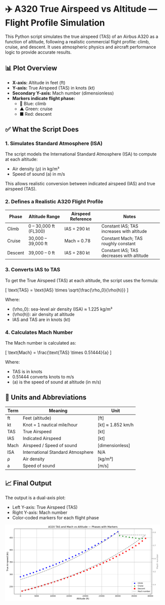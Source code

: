 # ✈️ A320 True Airspeed vs Altitude — Flight Profile Simulation

This Python script simulates the true airspeed (TAS) of an Airbus A320 as a function of altitude, following a realistic commercial flight profile: climb, cruise, and descent. It uses atmospheric physics and aircraft performance logic to provide accurate results.

## 📊 Plot Overview

- **X-axis:** Altitude in feet (ft)  
- **Y-axis:** True Airspeed (TAS) in knots (kt)  
- **Secondary Y-axis:** Mach number (dimensionless)  
- **Markers indicate flight phase:**  
  - 🔵 Blue: climb  
  - ▲ Green: cruise  
  - ■ Red: descent  

## ✅ What the Script Does

### 1. Simulates Standard Atmosphere (ISA)

The script models the International Standard Atmosphere (ISA) to compute at each altitude:  
- Air density (ρ) in kg/m³  
- Speed of sound (a) in m/s  

This allows realistic conversion between indicated airspeed (IAS) and true airspeed (TAS).

### 2. Defines a Realistic A320 Flight Profile

| Phase   | Altitude Range     | Airspeed Reference | Notes                          |
|---------|--------------------|--------------------|--------------------------------|
| Climb   | 0 – 30,000 ft (FL300) | IAS = 290 kt       | Constant IAS; TAS increases with altitude |
| Cruise  | 30,000 – 39,000 ft | Mach = 0.78        | Constant Mach; TAS roughly constant  |
| Descent | 39,000 – 0 ft      | IAS = 280 kt       | Constant IAS; TAS decreases with altitude |

### 3. Converts IAS to TAS

To get the True Airspeed (TAS) at each altitude, the script uses the formula:

\[
\text{TAS} = \text{IAS} \times \sqrt{\frac{\rho_0}{\rho(h)}}
\]

Where:

- \(\rho_0\): sea-level air density (ISA) ≈ 1.225 kg/m³  
- \(\rho(h)\): air density at altitude  
- IAS and TAS are in knots (kt)  

### 4. Calculates Mach Number

The Mach number is calculated as:

\[
\text{Mach} = \frac{\text{TAS} \times 0.51444}{a}
\]

Where:

- TAS is in knots  
- 0.51444 converts knots to m/s  
- \(a\) is the speed of sound at altitude (in m/s)  

## 📐 Units and Abbreviations

| Term  | Meaning                   | Unit         |
|-------|---------------------------|--------------|
| ft    | Feet (altitude)           | [ft]         |
| kt    | Knot = 1 nautical mile/hour | [kt] ≈ 1.852 km/h |
| TAS   | True Airspeed             | [kt]         |
| IAS   | Indicated Airspeed        | [kt]         |
| Mach  | Airspeed / Speed of sound | [dimensionless] |
| ISA   | International Standard Atmosphere | N/A          |
| ρ     | Air density               | [kg/m³]      |
| a     | Speed of sound            | [m/s]        |

## 📈 Final Output

The output is a dual-axis plot:

- Left Y-axis: True Airspeed (TAS)  
- Right Y-axis: Mach number  
- Color-coded markers for each flight phase  

![A320 True Airspeed vs Altitude](a320_trueSpeed.png)


